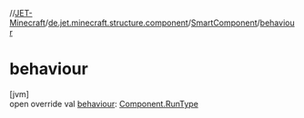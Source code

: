 //[JET-Minecraft](../../../index.md)/[de.jet.minecraft.structure.component](../index.md)/[SmartComponent](index.md)/[behaviour](behaviour.md)

# behaviour

[jvm]\
open override val [behaviour](behaviour.md): [Component.RunType](../-component/-run-type/index.md)
